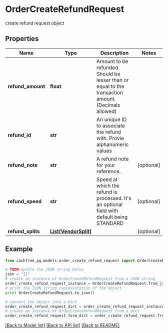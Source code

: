 # OrderCreateRefundRequest

create refund request object

## Properties
Name | Type | Description | Notes
------------ | ------------- | ------------- | -------------
**refund_amount** | **float** | Amount to be refunded. Should be lesser than or equal to the transaction amount. (Decimals allowed) | 
**refund_id** | **str** | An unique ID to associate the refund with. Provie alphanumeric values | 
**refund_note** | **str** | A refund note for your reference. | [optional] 
**refund_speed** | **str** | Speed at which the refund is processed. It&#39;s an optional field with default being STANDARD | [optional] 
**refund_splits** | [**List[VendorSplit]**](VendorSplit.md) |  | [optional] 

## Example

```python
from cashfree_pg.models.order_create_refund_request import OrderCreateRefundRequest

# TODO update the JSON string below
json = "{}"
# create an instance of OrderCreateRefundRequest from a JSON string
order_create_refund_request_instance = OrderCreateRefundRequest.from_json(json)
# print the JSON string representation of the object
print OrderCreateRefundRequest.to_json()

# convert the object into a dict
order_create_refund_request_dict = order_create_refund_request_instance.to_dict()
# create an instance of OrderCreateRefundRequest from a dict
order_create_refund_request_form_dict = order_create_refund_request.from_dict(order_create_refund_request_dict)
```
[[Back to Model list]](../README.md#documentation-for-models) [[Back to API list]](../README.md#documentation-for-api-endpoints) [[Back to README]](../README.md)


